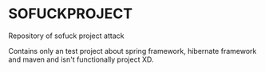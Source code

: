 SOFUCKPROJECT
=============

Repository of sofuck project attack

Contains only an test project about spring framework, hibernate framework and maven and isn't functionally project XD.

